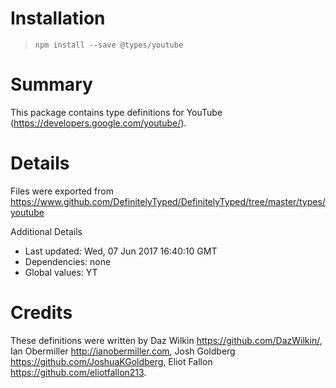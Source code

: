 # Installation
> `npm install --save @types/youtube`

# Summary
This package contains type definitions for YouTube (https://developers.google.com/youtube/).

# Details
Files were exported from https://www.github.com/DefinitelyTyped/DefinitelyTyped/tree/master/types/youtube

Additional Details
 * Last updated: Wed, 07 Jun 2017 16:40:10 GMT
 * Dependencies: none
 * Global values: YT

# Credits
These definitions were written by Daz Wilkin <https://github.com/DazWilkin/>, Ian Obermiller <http://ianobermiller.com>, Josh Goldberg <https://github.com/JoshuaKGoldberg>, Eliot Fallon <https://github.com/eliotfallon213>.
